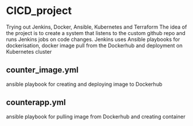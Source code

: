 # CICD_project
Trying out Jenkins, Docker, Ansible, Kubernetes and Terraform
The idea of the project is to create a system that listens to the custom github repo and runs Jenkins jobs on code changes. 
Jenkins uses Ansible playbooks for dockerisation, docker image pull from the Dockerhub and deployment on Kubernetes cluster

## counter_image.yml
ansible playbook for creating and deploying image to Dockerhub

## counterapp.yml
ansible playbook for pulling image from Dockerhub and creating container
